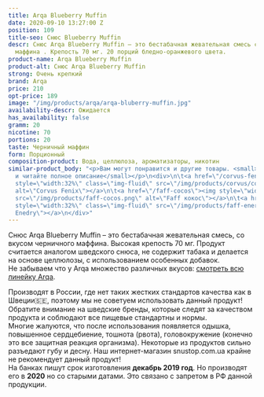```yaml
---
title: Arqa Blueberry Muffin
date: 2020-09-10 13:27:00 Z
position: 109
title-seo: Снюс Blueberry Muffin
descr: Снюс Arqa Blueberry Muffin – это бестабачная жевательная смесь со вкусом черничного
  маффина . Крепость 70 мг. 20 порций бледно-оранжевого цвета.
product-name: Arqa Blueberry Muffin
product-alt: Снюс Arqa Blueberry Muffin
strong: Очень крепкий
brand: Arqa
price: 210
opt-price: 189
image: "/img/products/arqa/arqa-bluberry-muffin.jpg"
availability-descr: Ожидается
has_availability: false
gramm: 20
nicotine: 70
portions: 20
taste: Черничный маффин
form: Порционный
composition-product: Вода, целлюлоза, ароматизаторы, никотин
similar-product_body: "<p>Вам могут понравится и другие товары. <small>Жмите на картинки
  и читайте полное описание</small></p>\n<div>\n\t<a href=\"/corvus-fenix-barberry\"><img
  style=\"width:32%\" class=\"img-fluid\" src=\"/img/products/corvus/corvus-fenix.png\"
  alt=\"Corvus Fenix\"></a>\n\t<a href=\"/faff-cocos\"><img style=\"width:32%\" class=\"img-fluid\"
  src=\"/img/products/faff-cocos.png\" alt=\"Faff кокос\"></a>\n\t<a href=\"/faff-snus-energy\"><img
  style=\"width:32%\" class=\"img-fluid\" src=\"/img/products/faff-energy.png\" alt=\"Faff
  Enedry\"></a>\n</div>"
---
```


Снюс Arqa Blueberry Muffin – это бестабачная жевательная смесь, со вкусом черничного маффина. Высокая крепость 70 мг. Продукт считается аналогом шведского снюса, не содержит табака и делается на основе целлюлозы, с использованием особенных добавок.<br>
Не забываем что у Arqa множество различных вкусов: [смотреть всю линейку Arqa](/arqa).

Производят в России, где нет таких жестких стандартов качества как в Швеции🇸🇪, поэтому мы не советуем использовать данный продукт! Обратите внимание на шведские бренды, которые следят за качеством продукта и соблюдают все пищевые стандартны и нормы.<br>
Многие жалуются, что после использования появляется одышка, повышенное сердцебиение, тошнота (рвота), головокружение (конечно это все защитная реакция организма). Некоторые из продуктов сильно разъедают губу и десну. Наш интернет-магазин snustop.com.ua крайне не рекомендует данный продукт!<br>
На банках пишут срок изготовления **декабрь 2019 год**. Но производят его в **2020** но со старыми датами. Это связано с запретом в РФ данной продукции.